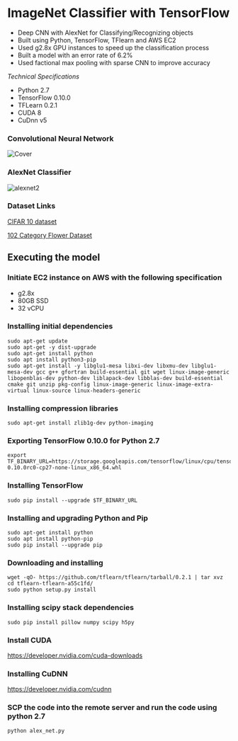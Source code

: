 # ImageNet Classifier with TensorFlow

- Deep CNN with AlexNet for Classifying/Recognizing objects
- Built using Python, TensorFlow, TFlearn and AWS EC2
- Used g2.8x GPU instances to speed up the classification process
- Built a model with an error rate of 6.2%
- Used factional max pooling with sparse CNN to improve accuracy

*Technical Specifications*

* Python 2.7 
* TensorFlow 0.10.0
* TFLearn 0.2.1
* CUDA 8
* CuDnn v5

### Convolutional Neural Network

![Cover](http://i.imgur.com/EjA0oSf.png)

### AlexNet Classifier

![alexnet2](http://i.imgur.com/OX5GW0E.png)


### Dataset Links

[CIFAR 10 dataset](https://www.cs.toronto.edu/~kriz/cifar.html)

[102 Category Flower Dataset](http://www.robots.ox.ac.uk/~vgg/data/flowers/102/)

## Executing the model

### Initiate EC2 instance on AWS with the following specification

- g2.8x 
- 80GB SSD 
- 32 vCPU

### Installing initial dependencies

```
sudo apt-get update
sudo apt-get -y dist-upgrade
sudo apt-get install python
sudo apt install python3-pip
sudo apt-get install -y libglu1-mesa libxi-dev libxmu-dev libglu1-mesa-dev gcc g++ gfortran build-essential git wget linux-image-generic libopenblas-dev python-dev liblapack-dev libblas-dev build-essential cmake git unzip pkg-config linux-image-generic linux-image-extra-virtual linux-source linux-headers-generic 
```

### Installing compression libraries

```
sudo apt-get install zlib1g-dev python-imaging
```

### Exporting TensorFlow 0.10.0 for Python 2.7

```
export TF_BINARY_URL=https://storage.googleapis.com/tensorflow/linux/cpu/tensorflow-0.10.0rc0-cp27-none-linux_x86_64.whl
```

### Installing TensorFlow

```
sudo pip install --upgrade $TF_BINARY_URL
```

### Installing and upgrading Python and Pip

```
sudo apt-get install python
sudo apt install python-pip
sudo pip install --upgrade pip
```

### Downloading and installing 

```
wget -qO- https://github.com/tflearn/tflearn/tarball/0.2.1 | tar xvz
cd tflearn-tflearn-a55c1fd/
sudo python setup.py install
```

### Installing scipy stack dependencies

```
sudo pip install pillow numpy scipy h5py
```

### Install CUDA

https://developer.nvidia.com/cuda-downloads

### Installing CuDNN

https://developer.nvidia.com/cudnn

### SCP the code into the remote server and run the code using python 2.7

```
python alex_net.py
```








